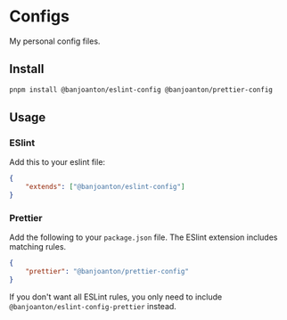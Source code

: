 # Configs

My personal config files.

## Install

```bash
pnpm install @banjoanton/eslint-config @banjoanton/prettier-config
```

## Usage

### ESlint

Add this to your eslint file:

```json
{
    "extends": ["@banjoanton/eslint-config"]
}
```

### Prettier

Add the following to your `package.json` file. The ESlint extension includes matching rules.

```json
{
    "prettier": "@banjoanton/prettier-config"
}
```

If you don't want all ESLint rules, you only need to include `@banjoanton/eslint-config-prettier` instead.
